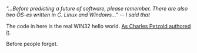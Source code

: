 
*"...Before predicting a future of software, please remember. There are also two OS-es written in C. Linux and Windows..." -- I said that*

The code in here is the real WIN32 hello world. [As Charles Petzold authored it](http://www.charlespetzold.com/blog/2014/12/The-Infamous-Windows-Hello-World-Program.html).

Before people forget. 
